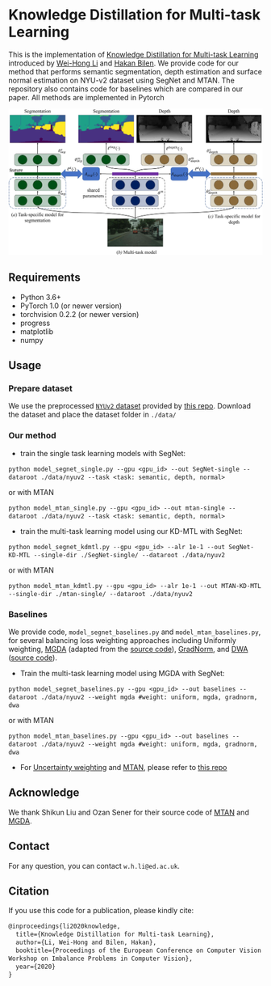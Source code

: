 # Knowledge Distillation for Multi-task Learning
This is the implementation of [Knowledge Distillation for Multi-task Learning](https://arxiv.org/pdf/2007.06889.pdf) introduced by [Wei-Hong Li](https://weihonglee.github.io) and [Hakan Bilen](http://homepages.inf.ed.ac.uk/hbilen/index.html). We provide code for our method that performs semantic segmentation, depth estimation and surface normal estimation on NYU-v2 dataset using SegNet and MTAN. The repository also contains code for baselines which are compared in our paper. All methods are implemented in Pytorch


<center><img src="./figure/diagram.jpg"></center>

## Requirements
- Python 3.6+
- PyTorch 1.0 (or newer version)
- torchvision 0.2.2 (or newer version)
- progress
- matplotlib
- numpy

## Usage

### Prepare dataset

We use the preprocessed [`NYUv2` dataset](https://www.dropbox.com/sh/86nssgwm6hm3vkb/AACrnUQ4GxpdrBbLjb6n-mWNa?dl=0) provided by [this repo](https://github.com/lorenmt/mtan). Download the dataset and place the dataset folder in `./data/`

### Our method

* train the single task learning models with SegNet:
```
python model_segnet_single.py --gpu <gpu_id> --out SegNet-single --dataroot ./data/nyuv2 --task <task: semantic, depth, normal>
```
or with MTAN
```
python model_mtan_single.py --gpu <gpu_id> --out mtan-single --dataroot ./data/nyuv2 --task <task: semantic, depth, normal>
```

* train the multi-task learning model using our KD-MTL with SegNet:
```
python model_segnet_kdmtl.py --gpu <gpu_id> --alr 1e-1 --out SegNet-KD-MTL --single-dir ./SegNet-single/ --dataroot ./data/nyuv2
```
or with MTAN
```
python model_mtan_kdmtl.py --gpu <gpu_id> --alr 1e-1 --out MTAN-KD-MTL --single-dir ./mtan-single/ --dataroot ./data/nyuv2
```

### Baselines

We provide code, `model_segnet_baselines.py` and `model_mtan_baselines.py`, for several balancing loss weighting approaches including Uniformly weighting, [MGDA](https://arxiv.org/abs/1810.04650) (adapted from the [source code](https://github.com/intel-isl/MultiObjectiveOptimization)), [GradNorm](https://arxiv.org/abs/1711.02257), and [DWA](https://arxiv.org/abs/1803.10704) ([source code](https://github.com/lorenmt/mtan)). 

* Train the multi-task learning model using MGDA with SegNet:
```
python model_segnet_baselines.py --gpu <gpu_id> --out baselines --dataroot ./data/nyuv2 --weight mgda #weight: uniform, mgda, gradnorm, dwa
```
or with MTAN
```
python model_mtan_baselines.py --gpu <gpu_id> --out baselines --dataroot ./data/nyuv2 --weight mgda #weight: uniform, mgda, gradnorm, dwa
```

* For [Uncertainty weighting](https://openaccess.thecvf.com/content_cvpr_2018/papers/Kendall_Multi-Task_Learning_Using_CVPR_2018_paper.pdf) and [MTAN](https://arxiv.org/abs/1803.10704), please refer to [this repo](https://github.com/lorenmt/mtan)

## Acknowledge
We thank Shikun Liu and Ozan Sener for their source code of [MTAN](https://github.com/lorenmt/mtan) and [MGDA](https://github.com/intel-isl/MultiObjectiveOptimization).  

## Contact
For any question, you can contact `w.h.li@ed.ac.uk`.

## Citation
If you use this code for a publication, please kindly cite:
```
@inproceedings{li2020knowledge,
  title={Knowledge Distillation for Multi-task Learning},
  author={Li, Wei-Hong and Bilen, Hakan},
  booktitle={Proceedings of the European Conference on Computer Vision Workshop on Imbalance Problems in Computer Vision},
  year={2020}
}
```



